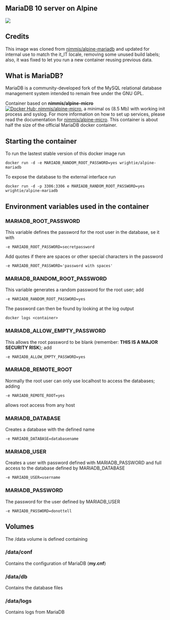 ## MariaDB 10 server on Alpine

[![](https://images.microbadger.com/badges/image/wrightie/alpine-mariadb.svg)](https://microbadger.com/images/wrightie/alpine-mariadb "Get your own image badge on microbadger.com")

## Credits

This image was cloned from [nimmis/alpine-mariadb](https://hub.docker.com/r/nimmis/alpine-mariadb/) and updated for internal use to match the it_IT locale, removing some unused build labels; also, it was fixed to let you run a new container reusing previous data.

## What is MariaDB?

MariaDB is a community-developed fork of the MySQL relational database management system intended to remain free under the GNU GPL.


Container based on **nimmis/alpine-micro** [![Docker Hub; nimmis/alpine-micro](https://images.microbadger.com/badges/image/nimmis/alpine-micro.svg)](https://hub.docker.com/r/nimmis/alpine-micro/), a minimal os (8.5 Mb)  with working init process and syslog. For more information on how to set up services, please read the documentation for [nimmis/alpine-micro](https://registry.hub.docker.com/u/nimmis/alpine-micro). This container is about half the size of the official MariaDB docker container.


## Starting the container

To run the lastest stable version of this docker image run

	docker run -d -e MARIADB_RANDOM_ROOT_PASSWORD=yes wrightie/alpine-mariadb

To expose the database to the external interface run

	docker run -d -p 3306:3306 e MARIADB_RANDOM_ROOT_PASSWORD=yes wrightie/alpine-mariadb

## Environment variables used in the container

### MARIADB_ROOT_PASSWORD
This variable defines the password for the root user in the database, se it with

	-e MARIADB_ROOT_PASSWORD=secretpassword

Add quotes if there are spaces or other special characters in the password

	-e MARIADB_ROOT_PASSWORD='password with spaces'

### MARIADB_RANDOM_ROOT_PASSWORD
This variable generates a random password for the root user; add 

	-e MARIADB_RANDOM_ROOT_PASSWORD=yes

The password can then be found by looking at the log output

	docker logs <container>

### MARIADB_ALLOW_EMPTY_PASSWORD
This allows the root password to be blank (remember: **THIS IS A MAJOR SECURITY RISK**); add

	-e MARIADB_ALLOW_EMPTY_PASSWORD=yes

### MARIADB_REMOTE_ROOT
Normally the root user can only use localhost to access the databases; adding

	-e MARIADB_REMOTE_ROOT=yes

allows root access from any host

### MARIADB_DATABASE
Creates a database with the defined name

	-e MARIADB_DATABASE=databasename

### MARIADB_USER
Creates a user with password defined with MARIADB_PASSWORD and full access to the database defined by MARIADB_DATABASE

	-e MARIADB_USER=username

### MARIADB_PASSWORD
The password for the user defined by MARIADB_USER

	-e MARIADB_PASSWORD=donottell

## Volumes

The /data volume is defined containing

### /data/conf

Contains the configuration of MariaDB (**my.cnf**)

### /data/db

Contains the database files

### /data/logs

Contains logs from MariaDB
<!--stackedit_data:
eyJoaXN0b3J5IjpbMTUyNTY4MDUxMl19
-->